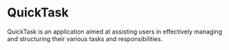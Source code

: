 # QuickTask
QuickTask is an application aimed at assisting users in effectively managing and structuring their various tasks and responsibilities.
